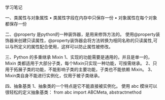 学习笔记

一、类属性与对象属性 
• 类属性字段在内存中只保存一份 
• 对象属性在每个对象都保存一份 

二、@property
是python的一种装饰器，是用来修饰方法的。
使用@property装饰器来创建只读属性，@property装饰器会将方法转换为相同名称的只读属性,可以与所定义的属性配合使用，这样可以防止属性被修改。

三、Python 的多重继承
Mixin
1、实现的功能需要是通用的，并且是单一的，Mixin 类都适用于大部分子类，每个Mixin只实现一种功能，可按需继承。
2、只用于拓展子类的功能，不能影响子类的主要功能，子类也不能依赖 Mixin。
3、Mixin类自身不能进行实例化，仅用于被子类继承。

四、抽象基类
1、抽象类的一个特点是它不能直接被实例化。
使用 abc 模块可以很轻松的定义抽象基类：
from abc import ABCMeta, abstractmethod


